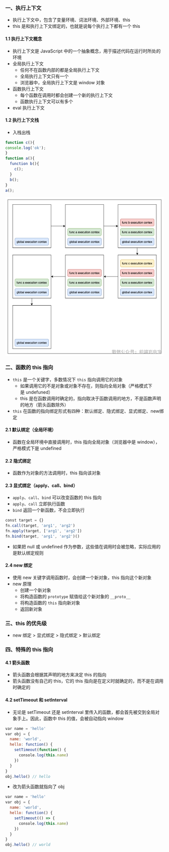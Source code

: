 ### 一、执行上下文

- 执行上下文中，包含了变量环境、词法环境、外部环境、this
- this 是和执行上下文绑定的，也就是说每个执行上下都有一个 this

#### 1.1 执行上下文概念
- 执行上下文是 JavaScript 中的一个抽象概念，用于描述代码在运行时所处的环境
- 全局执行上下文
  - 任何不在函数内部的都是全局执行上下文
  - 全局执行上下文只有一个
  - 浏览器中，全局执行上下文是 window 对象
- 函数执行上下文
  - 每个函数在调用时都会创建一个新的执行上下文
  - 函数执行上下文可以有多个
- eval 执行上下文

#### 1.2 执行上下文栈
- 入栈出栈
```js
function c(){
console.log('ok');
}
function a(){
  function b(){
    c();
  }
  b();
}
a();
```

<img src="../static/b_1_1.png" alt="图片描述" style="display: block; margin: 10px auto;">

### 二、函数的 this 指向

- `this` 是一个关键字，多数情况下 `this` 指向调用它的对象
  - 如果调用它的不是对象或对象不存在，则指向全局对象（严格模式下是 undefuned）
  - this 是在函数调用时确定的，指向取决于函数调用的地方，不是函数声明的地方（箭头函数除外）
- ```this``` 在函数的指向绑定形式有四种：默认绑定、隐式绑定、显式绑定、new绑定

#### 2.1 默认绑定（全局环境）

- 函数在全局环境中直接调用时，this 指向全局对象（浏览器中是 window），严格模式下是 undefined

#### 2.2 隐式绑定

- 函数作为对象的方法调用时，this 指向该对象

#### 2.3 显式绑定（apply、call、bind）

- `apply`、`call`、`bind` 可以改变函数的 this 指向
- `apply`、`call` 立即执行函数
- `bind` 返回一个新函数，不会立即执行

```js
const target = {}
fn.call(target, 'arg1', 'arg2')
fn.apply(target, ['arg1', 'arg2'])
fn.bind(target, 'arg1', 'arg2')()
```

- 如果把 null 或 undefined 作为参数，这些值在调用时会被忽略，实际应用的是默认绑定规则

#### 2.4 new 绑定
- 使用 new 关键字调用函数时，会创建一个新对象，this 指向这个新对象
- new 原理
  - 创建一个新对象
  - 将构造函数的 ```prototype``` 赋值给这个新对象的 ```__proto__```
  - 将构造函数的 `this` 指向新对象
  - 返回新对象

### 三、this 的优先级

- new 绑定 > 显式绑定 > 隐式绑定 > 默认绑定

### 四、特殊的 this 指向

#### 4.1 箭头函数

- 箭头函数会根据其声明的地方来决定 this 的指向
- 箭头函数没有自己的 this，它的 this 指向是在定义时就确定的，而不是在调用时确定的

#### 4.2 setTimeout 和 setInterval

- 无论是 setTimeout 还是 setInterval 里传入的函数，都会首先被交到全局对象手上。因此，函数中 this 的值，会被自动指向 window

```js
var name = 'hello'
var obj = {
  name: 'world',
  hello: function() {
    setTimeout(function() {
      console.log(this.name)
    })
  }
}
obj.hello() // hello
```
- 改为箭头函数就指向了 obj

```js
var name = 'hello'
var obj = {
  name: 'world',
  hello: function() {
    setTimeout(() => {
      console.log(this.name)
    })
  }
}
obj.hello() // world
```